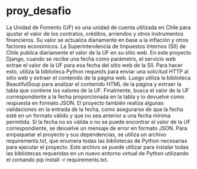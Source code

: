 # proy_desafio
La Unidad de Fomento (UF) es una unidad de cuenta utilizada en Chile para ajustar el valor de los contratos, créditos, arriendos y otros instrumentos financieros. Su valor se actualiza diariamente en base a la inflación y otros factores económicos. La Superintendencia de Impuestos Internos (SII) de Chile publica diariamente el valor de la UF en su sitio web.
En este proyecto Django, cuando se recibe una fecha como parámetro, el servicio web extrae el valor de la UF para esa fecha del sitio web de la SII. Para hacer esto, utiliza la biblioteca Python requests para enviar una solicitud HTTP al sitio web y extraer el contenido de la página web. Luego utiliza la biblioteca BeautifulSoup para analizar el contenido HTML de la página y extraer la tabla que contiene los valores de la UF. Finalmente, busca el valor de la UF correspondiente a la fecha proporcionada en la tabla y lo devuelve como respuesta en formato JSON.
El proyecto también realiza algunas validaciones en la entrada de la fecha, como asegurarse de que la fecha esté en un formato válido y que no sea anterior a una fecha mínima permitida. Si la fecha no es válida o no se puede encontrar el valor de la UF correspondiente, se devuelve un mensaje de error en formato JSON.
Para empaquetar el proyecto y sus dependencias, se utiliza un archivo requirements.txt, que enumera todas las bibliotecas de Python necesarias para ejecutar el proyecto. Este archivo se puede utilizar para instalar todas las bibliotecas requeridas en un nuevo entorno virtual de Python utilizando el comando pip install -r requirements.txt.
